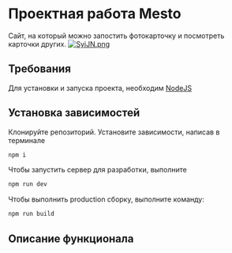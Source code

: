 # Проектная работа Mesto
Сайт, на который можно запостить фотокарточку и посмотреть карточки других.
[![SyiJN.png](https://s11.gifyu.com/images/SyiJN.png)](https://gifyu.com/image/SyiJN)

## Требования
Для установки и запуска проекта, необходим [NodeJS](https://nodejs.org/)
## Установка зависимостей
Клонируйте репозиторий. Установите зависимости, написав в терминале
```sh
npm i
```

Чтобы запустить сервер для разработки, выполните
```sh
npm run dev
```

Чтобы выполнить production сборку, выполните команду: 
```sh
npm run build
```
## Описание функционала
